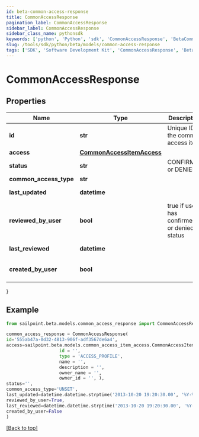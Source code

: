 ```yaml
---
id: beta-common-access-response
title: CommonAccessResponse
pagination_label: CommonAccessResponse
sidebar_label: CommonAccessResponse
sidebar_class_name: pythonsdk
keywords: ['python', 'Python', 'sdk', 'CommonAccessResponse', 'BetaCommonAccessResponse'] 
slug: /tools/sdk/python/beta/models/common-access-response
tags: ['SDK', 'Software Development Kit', 'CommonAccessResponse', 'BetaCommonAccessResponse']
---
```


# CommonAccessResponse


## Properties

Name | Type | Description | Notes
------------ | ------------- | ------------- | -------------
**id** | **str** | Unique ID of the common access item | [optional] 
**access** | [**CommonAccessItemAccess**](common-access-item-access) |  | [optional] 
**status** | **str** | CONFIRMED or DENIED | [optional] 
**common_access_type** | **str** |  | [optional] 
**last_updated** | **datetime** |  | [optional] [readonly] 
**reviewed_by_user** | **bool** | true if user has confirmed or denied status | [optional] 
**last_reviewed** | **datetime** |  | [optional] [readonly] 
**created_by_user** | **bool** |  | [optional] [default to False]
}

## Example

```python
from sailpoint.beta.models.common_access_response import CommonAccessResponse

common_access_response = CommonAccessResponse(
id='555ab47a-0d32-4813-906f-adf3567de6a4',
access=sailpoint.beta.models.common_access_item_access.CommonAccessItemAccess(
                    id = '', 
                    type = 'ACCESS_PROFILE', 
                    name = '', 
                    description = '', 
                    owner_name = '', 
                    owner_id = '', ),
status='',
common_access_type='UNSET',
last_updated=datetime.datetime.strptime('2013-10-20 19:20:30.00', '%Y-%m-%d %H:%M:%S.%f'),
reviewed_by_user=True,
last_reviewed=datetime.datetime.strptime('2013-10-20 19:20:30.00', '%Y-%m-%d %H:%M:%S.%f'),
created_by_user=False
)

```
[[Back to top]](#) 

